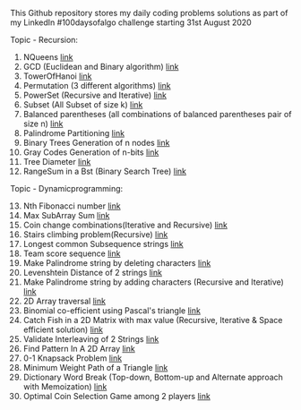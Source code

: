This Github repository stores my daily coding problems solutions as part of my LinkedIn #100daysofalgo challenge starting 31st August 2020

Topic - Recursion:
1. NQueens [link](https://github.com/sunnymishra/algo/tree/master/src/recursion/_1_NQueens.java)
2. GCD (Euclidean and Binary algorithm) [link](https://github.com/sunnymishra/algo/tree/master/src/recursion/_2_Gcd.java)
3. TowerOfHanoi [link](https://github.com/sunnymishra/algo/tree/master/src/recursion/_3_TowerOfHanoi.java)
4. Permutation (3 different algorithms) [link](https://github.com/sunnymishra/algo/tree/master/src/recursion/_4_Permutation.java)
5. PowerSet (Recursive and Iterative) [link](https://github.com/sunnymishra/algo/tree/master/src/recursion/_5_PowerSet.java)
6. Subset (All Subset of size k) [link](https://github.com/sunnymishra/algo/tree/master/src/recursion/_6_Subset.java)
7. Balanced parentheses (all combinations of balanced parentheses pair of size n) [link](https://github.com/sunnymishra/algo/tree/master/src/recursion/_7_ParanthesisMatch.java)
8. Palindrome Partitioning [link](https://github.com/sunnymishra/algo/tree/master/src/recursion/_8_PalindromePartitioning.java)
9. Binary Trees Generation of n nodes [link](https://github.com/sunnymishra/algo/tree/master/src/recursion/_9_BinaryTreeGenerate.java)
10. Gray Codes Generation of n-bits [link](https://github.com/sunnymishra/algo/tree/master/src/recursion/_10_GrayCode.java)
11. Tree Diameter [link](https://github.com/sunnymishra/algo/tree/master/src/recursion/_11_TreeDiameter.java)
12. RangeSum in a Bst (Binary Search Tree) [link](https://github.com/sunnymishra/algo/tree/master/src/recursion/_12_RangeSumBst.java)

Topic - Dynamicprogramming:

13. Nth Fibonacci number [link](https://github.com/sunnymishra/algo/tree/master/src/dynamicprogramming/_13_Fibonacci.java)
14. Max SubArray Sum [link](https://github.com/sunnymishra/algo/tree/master/src/dynamicprogramming/_14_MaxSubArraySum.java)
15. Coin change combinations(Iterative and Recursive) [link](https://github.com/sunnymishra/algo/tree/master/src/dynamicprogramming/_15_CoinChange.java)
16. Stairs climbing problem(Recursive) [link](https://github.com/sunnymishra/algo/tree/master/src/dynamicprogramming/_16_StairClimbing.java)
17. Longest common Subsequence strings [link](https://github.com/sunnymishra/algo/tree/master/src/dynamicprogramming/_17_LongestCommonSubsequence.java)
18. Team score sequence [link](https://github.com/sunnymishra/algo/tree/master/src/dynamicprogramming/_18_TeamScoreSequence.java)
19. Make Palindrome string by deleting characters [link](https://github.com/sunnymishra/algo/tree/master/src/dynamicprogramming/_19_MakePalindromeByDeleting.java)
20. Levenshtein Distance of 2 strings [link](https://github.com/sunnymishra/algo/tree/master/src/dynamicprogramming/_20_LevenshteinDistance.java)
21. Make Palindrome string by adding characters (Recursive and Iterative) [link](https://github.com/sunnymishra/algo/tree/master/src/dynamicprogramming/_21_MakePalindromeByAdding.java)
22. 2D Array traversal [link](https://github.com/sunnymishra/algo/tree/master/src/dynamicprogramming/_22_Traverse2DArray.java)
23. Binomial co-efficient using Pascal's triangle [link](https://github.com/sunnymishra/algo/tree/master/src/dynamicprogramming/_23_BinomialCoefficient.java)
24. Catch Fish in a 2D Matrix with max value (Recursive, Iterative & Space efficient solution) [link](https://github.com/sunnymishra/algo/tree/master/src/dynamicprogramming/_24_FishCatchingMaxCost.java)
25. Validate Interleaving of 2 Strings [link](https://github.com/sunnymishra/algo/tree/master/src/dynamicprogramming/_25_ValidateInterleavingString.java)
26. Find Pattern In A 2D Array [link](https://github.com/sunnymishra/algo/tree/master/src/dynamicprogramming/_26_FindPatternIn2DArray.java)
27. 0-1 Knapsack Problem [link](https://github.com/sunnymishra/algo/tree/master/src/dynamicprogramming/_27_ZeroOneKnapsack.java)
28. Minimum Weight Path of a Triangle [link](https://github.com/sunnymishra/algo/tree/master/src/dynamicprogramming/_28_MinWeightPathTriangle.java)
29. Dictionary Word Break (Top-down, Bottom-up and Alternate approach with Memoization) [link](https://github.com/sunnymishra/algo/tree/master/src/dynamicprogramming/_29_DictionaryWordBreak.java)
30. Optimal Coin Selection Game among 2 players [link](https://github.com/sunnymishra/algo/tree/master/src/dynamicprogramming/_30_CoinSelectionGame.java)


